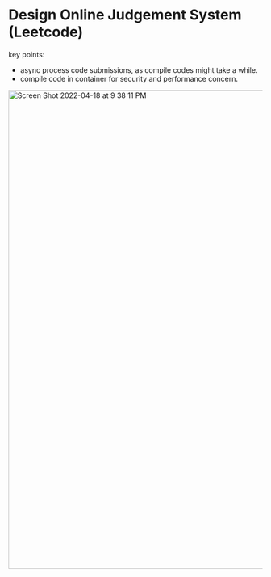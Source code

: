 # Design Online Judgement System (Leetcode)

key points:
  - async process code submissions, as compile codes might take a while.
  - compile code in container for security and performance concern.
  
<img width="948" alt="Screen Shot 2022-04-18 at 9 38 11 PM" src="https://user-images.githubusercontent.com/11614469/163906813-ddec74bd-bd7a-4f00-86b0-917c804ca31a.png">
